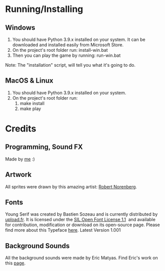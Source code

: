 # Running/Installing

## Windows

1. You should have Python 3.9.x installed on your system.
   It can be downloaded and installed easily from Microsoft Store.
2. On the project's root folder run:
    install-win.bat
3. Then you can play the game by running:
    run-win.bat

Note: The "installation" script, will tell you what it's going to do.

## MacOS & Linux

1. You should have Python 3.9.x installed on your system.
2. On the project's root folder run:
    1. make install
    2. make play

# Credits

## Programming, Sound FX
Made by [me](https://twitter.com/jiss2891) :)

## Artwork
All sprites were drawn by this amazing artist: [Robert Norenberg](https://twitter.com/_0x72_).

## Fonts
Young Serif was created by Bastien Sozeau and is currently distributed by [upload.fr](http://uplaod.fr/allfonts/).
It is licensed under the [SIL Open Font License 1.1](http://scripts.sil.org/cms/scripts/page.php?site_id=nrsi&id=OFL)  and available for contribution, modification or download on its open-source page.
Please find more about this Typeface [here](https://github.com/uplaod/YoungSerif).
Latest Version 1.001

## Background Sounds
All the background sounds were made by Eric Matyas. Find Eric's work on this [page](http://soundimage.org/).